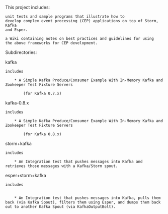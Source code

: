 

This project includes:

    unit tests and sample programs that illustrate how to 
    develop complex event processing (CEP) applications on top of Storm, Kafka 
    and Esper.

    a Wiki containing notes on best practices and guidelines for using 
    the above frameworks for CEP development.



Subdirectories:




kafka

    includes

        * A Simple Kafka Produce/Consumer Example With In-Memory Kafka and Zookeeper Test Fixture Servers

            (for Kafka 0.7.x)


kafka-0.8.x

    includes

        * A Simple Kafka Produce/Consumer Example With In-Memory Kafka and Zookeeper Test Fixture Servers

            (for Kafka 0.8.x)

storm+kafka

    includes

        * An Integration test that pushes messages into Kafka and retrieves those messages with a Kafka/Storm spout.



esper+storm+kafka

    includes


        * An Integration test that pushes messages into Kafka, pulls them back (via Kafka Spout), filters them using Esper, and dumps them back out to another Kafka Spout (via KafkaOutputBolt).



